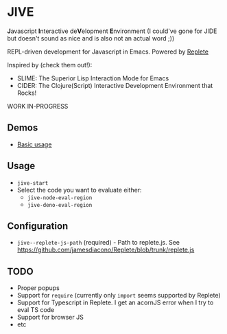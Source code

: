 # JIVE
**J**avascript **I**nteractive de**V**elopment **E**nvironment (I could've gone for JIDE but doesn't sound as nice and is also not an actual word ;))

REPL-driven development for Javascript in Emacs. Powered by [Replete](https://github.com/jamesdiacono/Replete)

Inspired by (check them out!):
* SLIME: The Superior Lisp Interaction Mode for Emacs
* CIDER: The Clojure(Script) Interactive Development Environment that Rocks!

WORK IN-PROGRESS

## Demos
* [Basic usage](https://github.com/anonimitoraf/jive/blob/main/demos/jive-demo-1.gif)

## Usage
* `jive-start`
* Select the code you want to evaluate either:
    * `jive-node-eval-region`
    * `jive-deno-eval-region`

## Configuration
* `jive--replete-js-path` (required) - Path to replete.js. See https://github.com/jamesdiacono/Replete/blob/trunk/replete.js

## TODO
* Proper popups
* Support for `require` (currently only `import` seems supported by Replete)
* Support for Typescript in Replete. I get an acornJS error when I try to eval TS code
* Support for browser JS
* etc
